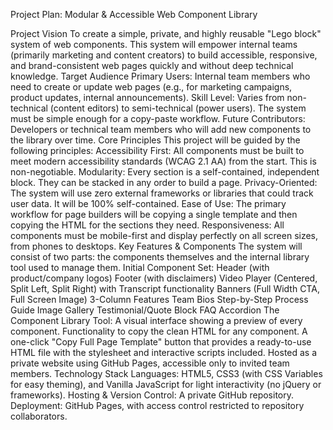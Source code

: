 Project Plan: Modular & Accessible Web Component Library

Project Vision To create a simple, private, and highly reusable "Lego block" system of web components. This system will empower internal teams (primarily marketing and content creators) to build accessible, responsive, and brand-consistent web pages quickly and without deep technical knowledge.
Target Audience
Primary Users: Internal team members who need to create or update web pages (e.g., for marketing campaigns, product updates, internal announcements).
Skill Level: Varies from non-technical (content editors) to semi-technical (power users). The system must be simple enough for a copy-paste workflow.
Future Contributors: Developers or technical team members who will add new components to the library over time.
Core Principles This project will be guided by the following principles:
Accessibility First: All components must be built to meet modern accessibility standards (WCAG 2.1 AA) from the start. This is non-negotiable.
Modularity: Every section is a self-contained, independent block. They can be stacked in any order to build a page.
Privacy-Oriented: The system will use zero external frameworks or libraries that could track user data. It will be 100% self-contained.
Ease of Use: The primary workflow for page builders will be copying a single template and then copying the HTML for the sections they need.
Responsiveness: All components must be mobile-first and display perfectly on all screen sizes, from phones to desktops.
Key Features & Components The system will consist of two parts: the components themselves and the internal library tool used to manage them. Initial Component Set:
Header (with product/company logos)
Footer (with disclaimers)
Video Player (Centered, Split Left, Split Right) with Transcript functionality
Banners (Full Width CTA, Full Screen Image)
3-Column Features
Team Bios
Step-by-Step Process Guide
Image Gallery
Testimonial/Quote Block
FAQ Accordion The Component Library Tool:
A visual interface showing a preview of every component.
Functionality to copy the clean HTML for any component.
A one-click "Copy Full Page Template" button that provides a ready-to-use HTML file with the stylesheet and interactive scripts included.
Hosted as a private website using GitHub Pages, accessible only to invited team members.
Technology Stack
Languages: HTML5, CSS3 (with CSS Variables for easy theming), and Vanilla JavaScript for light interactivity (no jQuery or frameworks).
Hosting & Version Control: A private GitHub repository.
Deployment: GitHub Pages, with access control restricted to repository collaborators.
